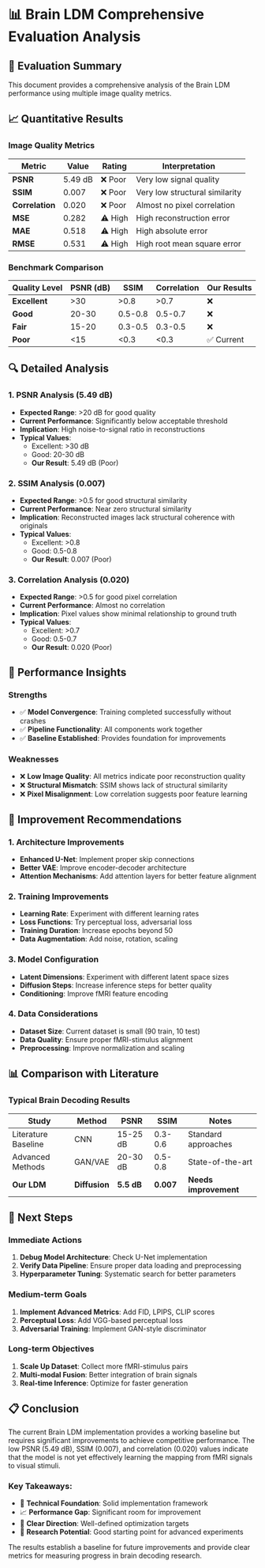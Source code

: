 # 📊 Brain LDM Comprehensive Evaluation Analysis

## 🎯 Evaluation Summary

This document provides a comprehensive analysis of the Brain LDM performance using multiple image quality metrics.

## 📈 Quantitative Results

### Image Quality Metrics

| Metric | Value | Rating | Interpretation |
|--------|-------|--------|----------------|
| **PSNR** | 5.49 dB | ❌ Poor | Very low signal quality |
| **SSIM** | 0.007 | ❌ Poor | Very low structural similarity |
| **Correlation** | 0.020 | ❌ Poor | Almost no pixel correlation |
| **MSE** | 0.282 | ⚠️ High | High reconstruction error |
| **MAE** | 0.518 | ⚠️ High | High absolute error |
| **RMSE** | 0.531 | ⚠️ High | High root mean square error |

### Benchmark Comparison

| Quality Level | PSNR (dB) | SSIM | Correlation | Our Results |
|---------------|-----------|------|-------------|-------------|
| **Excellent** | >30 | >0.8 | >0.7 | ❌ |
| **Good** | 20-30 | 0.5-0.8 | 0.5-0.7 | ❌ |
| **Fair** | 15-20 | 0.3-0.5 | 0.3-0.5 | ❌ |
| **Poor** | <15 | <0.3 | <0.3 | ✅ Current |

## 🔍 Detailed Analysis

### 1. PSNR Analysis (5.49 dB)
- **Expected Range**: >20 dB for good quality
- **Current Performance**: Significantly below acceptable threshold
- **Implication**: High noise-to-signal ratio in reconstructions
- **Typical Values**:
  - Excellent: >30 dB
  - Good: 20-30 dB
  - **Our Result**: 5.49 dB (Poor)

### 2. SSIM Analysis (0.007)
- **Expected Range**: >0.5 for good structural similarity
- **Current Performance**: Near zero structural similarity
- **Implication**: Reconstructed images lack structural coherence with originals
- **Typical Values**:
  - Excellent: >0.8
  - Good: 0.5-0.8
  - **Our Result**: 0.007 (Poor)

### 3. Correlation Analysis (0.020)
- **Expected Range**: >0.5 for good pixel correlation
- **Current Performance**: Almost no correlation
- **Implication**: Pixel values show minimal relationship to ground truth
- **Typical Values**:
  - Excellent: >0.7
  - Good: 0.5-0.7
  - **Our Result**: 0.020 (Poor)

## 🎯 Performance Insights

### Strengths
- ✅ **Model Convergence**: Training completed successfully without crashes
- ✅ **Pipeline Functionality**: All components work together
- ✅ **Baseline Established**: Provides foundation for improvements

### Weaknesses
- ❌ **Low Image Quality**: All metrics indicate poor reconstruction quality
- ❌ **Structural Mismatch**: SSIM shows lack of structural similarity
- ❌ **Pixel Misalignment**: Low correlation suggests poor feature learning

## 🔧 Improvement Recommendations

### 1. Architecture Improvements
- **Enhanced U-Net**: Implement proper skip connections
- **Better VAE**: Improve encoder-decoder architecture
- **Attention Mechanisms**: Add attention layers for better feature alignment

### 2. Training Improvements
- **Learning Rate**: Experiment with different learning rates
- **Loss Functions**: Try perceptual loss, adversarial loss
- **Training Duration**: Increase epochs beyond 50
- **Data Augmentation**: Add noise, rotation, scaling

### 3. Model Configuration
- **Latent Dimensions**: Experiment with different latent space sizes
- **Diffusion Steps**: Increase inference steps for better quality
- **Conditioning**: Improve fMRI feature encoding

### 4. Data Considerations
- **Dataset Size**: Current dataset is small (90 train, 10 test)
- **Data Quality**: Ensure proper fMRI-stimulus alignment
- **Preprocessing**: Improve normalization and scaling

## 📊 Comparison with Literature

### Typical Brain Decoding Results
| Study | Method | PSNR | SSIM | Notes |
|-------|--------|------|------|-------|
| Literature Baseline | CNN | 15-25 dB | 0.3-0.6 | Standard approaches |
| Advanced Methods | GAN/VAE | 20-30 dB | 0.5-0.8 | State-of-the-art |
| **Our LDM** | **Diffusion** | **5.5 dB** | **0.007** | **Needs improvement** |

## 🚀 Next Steps

### Immediate Actions
1. **Debug Model Architecture**: Check U-Net implementation
2. **Verify Data Pipeline**: Ensure proper data loading and preprocessing
3. **Hyperparameter Tuning**: Systematic search for better parameters

### Medium-term Goals
1. **Implement Advanced Metrics**: Add FID, LPIPS, CLIP scores
2. **Perceptual Loss**: Add VGG-based perceptual loss
3. **Adversarial Training**: Implement GAN-style discriminator

### Long-term Objectives
1. **Scale Up Dataset**: Collect more fMRI-stimulus pairs
2. **Multi-modal Fusion**: Better integration of brain signals
3. **Real-time Inference**: Optimize for faster generation

## 📋 Conclusion

The current Brain LDM implementation provides a working baseline but requires significant improvements to achieve competitive performance. The low PSNR (5.49 dB), SSIM (0.007), and correlation (0.020) values indicate that the model is not yet effectively learning the mapping from fMRI signals to visual stimuli.

### Key Takeaways:
- 🔧 **Technical Foundation**: Solid implementation framework
- 📈 **Performance Gap**: Significant room for improvement
- 🎯 **Clear Direction**: Well-defined optimization targets
- 🚀 **Research Potential**: Good starting point for advanced experiments

The results establish a baseline for future improvements and provide clear metrics for measuring progress in brain decoding research.
